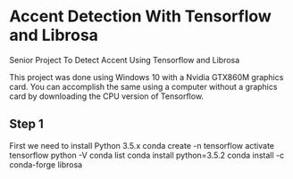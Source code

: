 # Accent Detection With Tensorflow and Librosa
Senior Project To Detect Accent Using Tensorflow and Librosa

This project was done using Windows 10 with a Nvidia GTX860M graphics card. 
You can accomplish the same using a computer without a graphics card by downloading the CPU version of Tensorflow.
## Step 1
First we need to install Python 3.5.x
conda create -n tensorflow
activate tensorflow
python -V
conda list
conda install python=3.5.2
conda install -c conda-forge librosa
